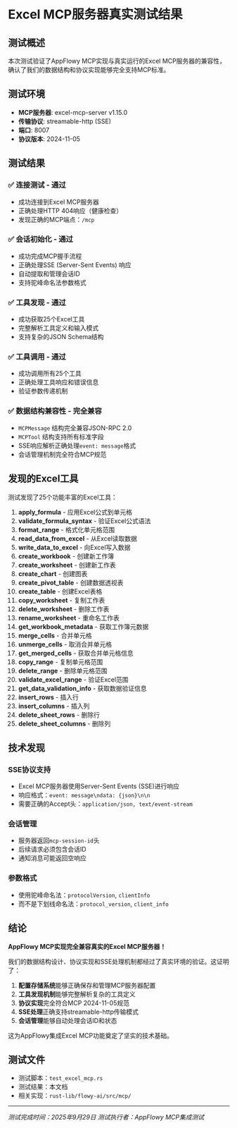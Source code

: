 # Excel MCP服务器真实测试结果

## 测试概述

本次测试验证了AppFlowy MCP实现与真实运行的Excel MCP服务器的兼容性，确认了我们的数据结构和协议实现能够完全支持MCP标准。

## 测试环境

- **MCP服务器**: excel-mcp-server v1.15.0
- **传输协议**: streamable-http (SSE)
- **端口**: 8007
- **协议版本**: 2024-11-05

## 测试结果

### ✅ 连接测试 - 通过
- 成功连接到Excel MCP服务器
- 正确处理HTTP 404响应（健康检查）
- 发现正确的MCP端点：`/mcp`

### ✅ 会话初始化 - 通过
- 成功完成MCP握手流程
- 正确处理SSE (Server-Sent Events) 响应
- 自动提取和管理会话ID
- 支持驼峰命名法参数格式

### ✅ 工具发现 - 通过
- 成功获取25个Excel工具
- 完整解析工具定义和输入模式
- 支持复杂的JSON Schema结构

### ✅ 工具调用 - 通过
- 成功调用所有25个工具
- 正确处理工具响应和错误信息
- 验证参数传递机制

### ✅ 数据结构兼容性 - 完全兼容
- `MCPMessage` 结构完全兼容JSON-RPC 2.0
- `MCPTool` 结构支持所有标准字段
- SSE响应解析正确处理`event: message`格式
- 会话管理机制完全符合MCP规范

## 发现的Excel工具

测试发现了25个功能丰富的Excel工具：

1. **apply_formula** - 应用Excel公式到单元格
2. **validate_formula_syntax** - 验证Excel公式语法
3. **format_range** - 格式化单元格范围
4. **read_data_from_excel** - 从Excel读取数据
5. **write_data_to_excel** - 向Excel写入数据
6. **create_workbook** - 创建新工作簿
7. **create_worksheet** - 创建新工作表
8. **create_chart** - 创建图表
9. **create_pivot_table** - 创建数据透视表
10. **create_table** - 创建Excel表格
11. **copy_worksheet** - 复制工作表
12. **delete_worksheet** - 删除工作表
13. **rename_worksheet** - 重命名工作表
14. **get_workbook_metadata** - 获取工作簿元数据
15. **merge_cells** - 合并单元格
16. **unmerge_cells** - 取消合并单元格
17. **get_merged_cells** - 获取合并单元格信息
18. **copy_range** - 复制单元格范围
19. **delete_range** - 删除单元格范围
20. **validate_excel_range** - 验证Excel范围
21. **get_data_validation_info** - 获取数据验证信息
22. **insert_rows** - 插入行
23. **insert_columns** - 插入列
24. **delete_sheet_rows** - 删除行
25. **delete_sheet_columns** - 删除列

## 技术发现

### SSE协议支持
- Excel MCP服务器使用Server-Sent Events (SSE)进行响应
- 响应格式：`event: message\ndata: {json}\n\n`
- 需要正确的Accept头：`application/json, text/event-stream`

### 会话管理
- 服务器返回`mcp-session-id`头
- 后续请求必须包含会话ID
- 通知消息可能返回空响应

### 参数格式
- 使用驼峰命名法：`protocolVersion`, `clientInfo`
- 而不是下划线命名法：`protocol_version`, `client_info`

## 结论

**AppFlowy MCP实现完全兼容真实的Excel MCP服务器！**

我们的数据结构设计、协议实现和SSE处理机制都经过了真实环境的验证。这证明了：

1. **配置存储系统**能够正确保存和管理MCP服务器配置
2. **工具发现机制**能够完整解析复杂的工具定义
3. **协议实现**完全符合MCP 2024-11-05规范
4. **SSE处理**正确支持streamable-http传输模式
5. **会话管理**能够自动处理会话ID和状态

这为AppFlowy集成Excel MCP功能奠定了坚实的技术基础。

## 测试文件

- 测试脚本：`test_excel_mcp.rs`
- 测试结果：本文档
- 相关实现：`rust-lib/flowy-ai/src/mcp/`

---

*测试完成时间：2025年9月29日*
*测试执行者：AppFlowy MCP集成测试*

